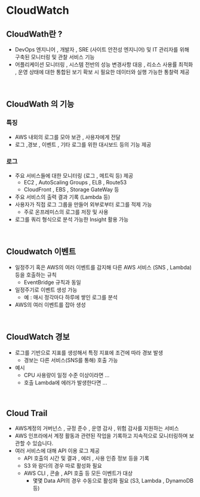 # CloudWatch

## CloudWath란 ?
- DevOps 엔지니어 , 개발자 , SRE (사이트 안전성 엔지니어) 및 IT 관리자를 위해 구축된 모니터링 및 관찰 서비스 기능
- 어플리케이션 모니터링 , 시스템 전반의 성능 변경사항 대응 , 리소스 사용률 최적화 , 운영 상태에 대한 통합된 보기 확보 시 필요한 데이터와 실행 가능한 통찰력 제공 

<br/>

## CloudWath 의 기능

### 특징
- AWS  내외의 로그를 모아 보관 , 사용자에게 전달
- 로그 ,경보 , 이벤트 , 기타 로그를 위한 대시보드 등의 기능 제공 

### 로그
- 주요 서비스들에 대한 모니터링 (로그 , 메트릭 등) 제공
    - EC2 , AutoScaling Groups , ELB , Route53
    - CloudFront , EBS , Storage GateWay 등 
- 주요 서비스의 출력 결과 기록 (Lambda 등)
- 사용자가 직접 로그 그룹을 만들어 외부로부터 로그를 적제 가능 
    - 주로 온프레미스의 로그를 저장 및 사용
- 로그를 쿼리 형식으로 분석 가능한 Insight 활용 가능

<br/>

## Cloudwatch 이벤트
- 일정주기 혹은 AWS의 여러 이벤트를 감지해 다른 AWS 서비스 (SNS , Lambda) 등을 호출하는 규칙
    - EventBridge 규칙과 동일
- 일정주기로 이벤트 생성 가능
    - 예 : 매시 정각마다 하루에 쌓인 로그를 분석
- AWS의 여러 이벤트를 잡아 생성

<br/>

## CloudWatch 경보
- 로그를 기반으로 지표를 생성해서 특정 지표에 조건에 따라 경보 발생
    - 경보는 다른 서비스(SNS를 통해) 호출 가능
- 예시
    - CPU 사용량이 일정 수준 이상이라면 ...
    - 호출 Lambda에 에러가 발생한다면 ... 

<br/>

## Cloud Trail
- AWS계정의 거버넌스 , 규정 준수 , 운영 감사 , 위험 감사를 지원하는 서비스
- AWS 인프라에서 계정 활동과 관련된 작업을 기록하고 지속적으로 모니터링하며 보관할 수 있습니다.
- 여러 서비스에 대해 API 이용 로그 제공
    - API 호출의 시간 및 결과 , 에러 , 사용 인증 정보 등을 기록
    - S3 와 람다의 경우 따로 활성화 필요
    - AWS CLI , 콘솔 , API 호출 등 모든 이벤트가 대상
        - 몇몇 Data API의 경우 수동으로 활성화 필요 (S3, Lambda , DynamoDB 등)

